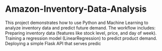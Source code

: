 # Amazon-Inventory-Data-Analysis
This project demonstrates how to use Python and Machine Learning to analyze inventory data and predict future demand.  The workflow includes:  Preparing inventory data (features like stock level, price, and day of week).  Training a regression model (LinearRegression) to predict product demand. Deploying a simple Flask API that serves predic
